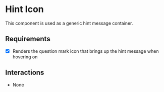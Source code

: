 # Hint Icon

This component is used as a generic hint message container.

## Requirements

- [x] Renders the question mark icon that brings up the hint message when hovering on

## Interactions

- None
